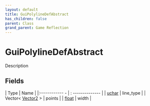 ```yaml
---
layout: default
title: GuiPolylineDefAbstract
has_children: false
parent: Class
grand_parent: Game Reflection
---
```

# GuiPolylineDefAbstract
Description 

## Fields
| Type | Name |
|:------------ - | : -------------- |
| [uchar](game-reflection/enums/uchar.md) | line_type |
| Vector< [Vector2](game-reflection/classes/vector2.md) > | points |
| [float](game-reflection/components/float.md) | width |
